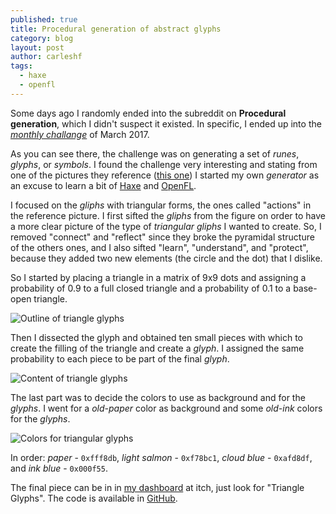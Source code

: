 ```yaml
---
published: true
title: Procedural generation of abstract glyphs
category: blog
layout: post
author: carleshf
tags:
  - haxe
  - openfl
---
```


Some days ago I randomly ended into the subreddit on __Procedural generation__, which I didn't suspect it existed. In specific, I ended up into the [_monthly challange_](https://www.reddit.com/r/proceduralgeneration/comments/5wzo7j/monthly_challenge_16_march_2017_procedural_runes/) of March 2017.

As you can see there, the challenge was on generating a set of _runes_, _glyphs_, or _symbols_. I found the challenge very interesting and stating from one of the pictures they reference ([this one](http://i.imgur.com/haZhAVz.png)) I started my own _generator_ as an excuse to learn a bit of [Haxe](https://haxe.org/) and [OpenFL](https://www.openfl.org/).

I focused on the _gliphs_ with triangular forms, the ones called "actions" in the reference picture. I first sifted the _gliphs_ from the figure on order to have a more clear picture of the type of _triangular gliphs_ I wanted to create. So, I removed "connect" and "reflect" since they broke the pyramidal structure of the others ones, and I also sifted "learn", "understand", and "protect", because they added two new elements (the circle and the dot) that I dislike.

So I started by placing a triangle in a matrix of 9x9 dots and assigning a probability of 0.9 to a full closed triangle and a probability of 0.1 to a base-open triangle.

![Outline of triangle glyphs]({{baseurl}}/assets/haxe-triangle-glyph-01.png)

Then I dissected the glyph and obtained ten small pieces with which to create the filling of the triangle and create a _glyph_. I assigned the same probability to each piece to be part of the final _glyph_.

![Content of triangle glyphs]({{baseurl}}/assets/haxe-triangle-glyph-02.png)

The last part was to decide the colors to use as background and for the _glyphs_. I went for a _old-paper_ color as background and some _old-ink_ colors for the _glyphs_.

![Colors for triangular glyphs]({{baseurl}}/assets/haxe-triangle-glyph-03.png)

In order: _paper_ - `0xfff8db`, _light salmon_ - `0xf78bc1`, _cloud blue_ - `0xafd8df`, and _ink blue_ - `0x000f55`.

The final piece can be in in [my dashboard](https://carleshf.itch.io/) at itch, just look for "Triangle Glyphs". The code is available in [GitHub](https://github.com/carleshf/triangleGliph).